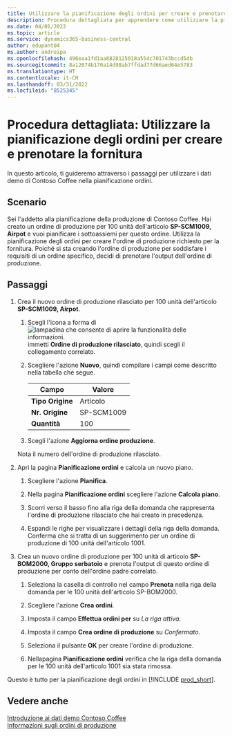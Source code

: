```yaml
---
title: Utilizzare la pianificazione degli ordini per creare e prenotare la fornitura
description: Procedura dettagliata per apprendere come utilizzare la pianificazione degli ordini per creare l'ordine di produzione richiesto per la fornitura in Business Central.
ms.date: 04/01/2022
ms.topic: article
ms.service: dynamics365-business-central
author: edupont04
ms.author: andreipa
ms.openlocfilehash: 496eaa1fd1aa8828125018a554c701743bccd5db
ms.sourcegitcommit: 8a12074b170a14d98ab7ffdad77d66aed64e5783
ms.translationtype: HT
ms.contentlocale: it-CH
ms.lasthandoff: 03/31/2022
ms.locfileid: "8525345"
---
```

# <a name="walkthrough-use-order-planning-to-create-and-reserve-supply"></a>Procedura dettagliata: Utilizzare la pianificazione degli ordini per creare e prenotare la fornitura

In questo articolo, ti guideremo attraverso i passaggi per utilizzare i dati demo di Contoso Coffee nella pianificazione ordini.

## <a name="scenario"></a>Scenario

Sei l'addetto alla pianificazione della produzione di Contoso Coffee. Hai creato un ordine di produzione per 100 unità dell'articolo **SP-SCM1009, Airpot** e vuoi pianificare i sottoassiemi per questo ordine. Utilizza la pianificazione degli ordini per creare l'ordine di produzione richiesto per la fornitura. Poiché si sta creando l'ordine di produzione per soddisfare i requisiti di un ordine specifico, decidi di prenotare l'output dell'ordine di produzione.  

## <a name="steps"></a>Passaggi

1. Crea il nuovo ordine di produzione rilasciato per 100 unità dell'articolo **SP-SCM1009, Airpot**.

    1. Scegli l'icona a forma di ![lampadina che consente di aprire la funzionalità delle informazioni.](../media/ui-search/search_small.png "Dimmi cosa vuoi fare") immetti **Ordine di produzione rilasciato**, quindi scegli il collegamento correlato.  

    2. Scegliere l'azione **Nuovo**, quindi compilare i campi come descritto nella tabella che segue.  

        |Campo  |Valore  |
        |---------|---------|
        |**Tipo Origine** |Articolo|
        |**Nr. Origine** |SP-SCM1009|
        |**Quantità** |100|
    3. Scegli l'azione **Aggiorna ordine produzione**.  

    Nota il numero dell'ordine di produzione rilasciato.

2. Apri la pagina **Pianificazione ordini** e calcola un nuovo piano.

    1. Scegliere l'azione **Pianifica**.  

    2. Nella pagina **Pianificazione ordini** scegliere l'azione **Calcola piano**.  

    3. Scorri verso il basso fino alla riga della domanda che rappresenta l'ordine di produzione rilasciato che hai creato in precedenza.  

    4. Espandi le righe per visualizzare i dettagli della riga della domanda. Conferma che si tratta di un suggerimento per un ordine di produzione di 100 unità dell'articolo 1001.  

3. Crea un nuovo ordine di produzione per 100 unità di articolo **SP-BOM2000, Gruppo serbatoio** e prenota l'output di questo ordine di produzione per conto dell'ordine padre correlato.  

    1. Seleziona la casella di controllo nel campo **Prenota** nella riga della domanda per le 100 unità dell'articolo SP-BOM2000.

    2. Scegliere l'azione **Crea ordini**.  

    3. Imposta il campo **Effettua ordini per** su *La riga attiva*.  

    4. Imposta il campo **Crea ordine di produzione** su *Confermato*.

    5. Seleziona il pulsante **OK** per creare l'ordine di produzione.

    6. Nellapagina **Pianificazione ordini** verifica che la riga della domanda per le 100 unità dell'articolo 1001 sia stata rimossa.

Questo è tutto per la pianificazione degli ordini in [!INCLUDE [prod_short](../includes/prod_short.md)].  

## <a name="see-also"></a>Vedere anche

[Introduzione ai dati demo Contoso Coffee](contoso-coffee-intro.md)  
[Informazioni sugli ordini di produzione](../production-about-production-orders.md)  
